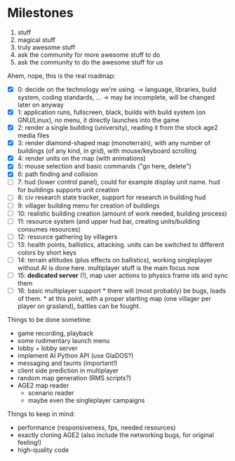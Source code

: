 Milestones
==========

1. stuff
2. magical stuff
3. truly awesome stuff
4. ask the community for more awesome stuff to do
5. ask the community to do the awesome stuff for us

Ahem, nope, this is the real roadmap:

- [x] 0: decide on the technology we're using.
   -> language, libraries, build system, coding standards, ...
   -> may be incomplete, will be changed later on anyway
- [x] 1: application runs, fullscreen, black, builds with build system (on GNU/Linux),
      _no_ menu, it directly launches into the game
- [x] 2: render a single building (university),
      reading it from the stock age2 media files
- [x] 3: render diamond-shaped map (monoterrain),
      with any number of buildings (of any kind, in grid),
      with mouse/keyboard scrolling
- [x] 4: render units on the map (with animations)
- [x] 5: mouse selection and basic commands ("go here, delete")
- [x] 6: path finding and collision
- [ ] 7: hud (lower control panel), could for example display unit name.
      hud for buildings supports unit creation
- [ ] 8: civ research state tracker, support for research in building hud
- [ ] 9: villager building menu for creation of buildings
- [ ] 10: realistic building creation (amount of work needed, building process)
- [ ] 11: resource system (and upper hud bar, creating units/building consumes resources)
- [ ] 12: resource gathering by villagers
- [ ] 13: health points, ballistics, attacking.
       units can be switched to different colors by short keys
- [ ] 14: terrain altitudes (plus effects on ballistics),
       working singleplayer without AI is done here. multiplayer stuff is the main focus now
- [ ] 15: **dedicated server** (!), map user actions to physics frame ids and sync them
- [ ] 16: basic multiplayer support
       * there will (most probably) be bugs, loads of them.
       * at this point, with a proper starting map (one villager per player on grasland),
         battles can be fought.

Things to be done sometime:

* game recording, playback
* some rudimentary launch menu
* lobby + lobby server
* implement AI Python API (use GlaDOS?)
* messaging and taunts (important!)
* client side prediction in multiplayer
* random map generation (RMS scripts?)
* AGE2 map reader
  * scenario reader
  * maybe even the singleplayer campaigns

Things to keep in mind:

* performance (responsiveness, fps, needed resources)
* exactly cloning AGE2 (also include the networking bugs, for original feeling!)
* high-quality code
